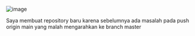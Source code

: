 ![image](https://github.com/Agate1234/Web_Programing/assets/143486453/495b74fe-86d3-41bb-b282-d1f59b3f9749)

Saya membuat repository baru karena sebelumnya ada masalah pada push origin main yang malah mengarahkan ke branch master
